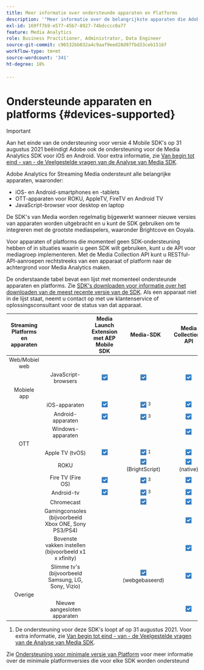 ```yaml
---
title: Meer informatie over ondersteunde apparaten en Platforms
description: '"Meer informatie over de belangrijkste apparaten die Adobe Analytics for Streaming Media ondersteunt, zoals iOS, Android, OTT-apparaten en JavaScript-browsers."'
exl-id: 169ff7b9-e577-45b7-8927-74bdcccc0a77
feature: Media Analytics
role: Business Practitioner, Administrator, Data Engineer
source-git-commit: c96532bb032a4c9aaf9eed28d97fbd33ceb1516f
workflow-type: tm+mt
source-wordcount: '341'
ht-degree: 18%

---
```


# Ondersteunde apparaten en platforms {#devices-supported}

>[!IMPORTANT]
>
>Aan het einde van de ondersteuning voor versie 4 Mobile SDK&#39;s op 31 augustus 2021 beëindigt Adobe ook de ondersteuning voor de Media Analytics SDK voor iOS en Android.  Voor extra informatie, zie [Van begin tot eind - van - de Veelgestelde vragen van de Analyse van Media SDK](/help/sdk-implement/end-of-support-faqs.md).

Adobe Analytics for Streaming Media ondersteunt alle belangrijke apparaten, waaronder:

* iOS- en Android-smartphones en -tablets
* OTT-apparaten voor ROKU, AppleTV, FireTV en Android TV
* JavaScript-browser voor desktop en laptop

De SDK&#39;s van Media worden regelmatig bijgewerkt wanneer nieuwe versies van apparaten worden uitgebracht en u kunt de SDK gebruiken om te integreren met de grootste mediaspelers, waaronder Brightcove en Ooyala.

Voor apparaten of platforms die momenteel geen SDK-ondersteuning hebben of in situaties waarin u geen SDK wilt gebruiken, kunt u de API voor mediagroep implementeren. Met de Media Collection API kunt u RESTful-API-aanroepen rechtstreeks van een apparaat of platform naar de achtergrond voor Media Analytics maken.

De onderstaande tabel bevat een lijst met momenteel ondersteunde apparaten en platforms. Zie [SDK&#39;s downloaden voor informatie over het downloaden van de meest recente versie van de SDK](https://experienceleague.adobe.com/docs/media-analytics/using/sdk-implement/download-sdks.html). Als een apparaat niet in de lijst staat, neemt u contact op met uw klantenservice of oplossingsconsultant voor de status van dat apparaat.

| Streaming Platforms en apparaten |  | Media Launch Extension met AEP Mobile SDK | Media-SDK | Media Collection-API |
|:---------------------------:|:-----------------------------------------------:|:----------------------------:|:-------------------:|:--------------------:|
| Web/Mobiel web |  |  |  |  |
|  | JavaScript-browsers | ![](/help/assets/icon-blue-check.png) | ![](/help/assets/icon-blue-check.png)    | ![](/help/assets/icon-blue-check.png) |
| Mobiele app |  |  |  |  |
|  | iOS-apparaten | ![](/help/assets/icon-blue-check.png) | ![](/help/assets/icon-blue-check.png) <sup>3</sup> | ![](/help/assets/icon-blue-check.png) |
|  | Android-apparaten | ![](/help/assets/icon-blue-check.png) | ![](/help/assets/icon-blue-check.png) <sup>3</sup> | ![](/help/assets/icon-blue-check.png) |
|  | Windows-apparaten |  |  | ![](/help/assets/icon-blue-check.png) |
| OTT |  |  |  |  |
|  | Apple TV (tvOS) | ![](/help/assets/icon-blue-check.png) | ![](/help/assets/icon-blue-check.png) <sup>1</sup> | ![](/help/assets/icon-blue-check.png) |
|  | ROKU |  | ![](/help/assets/icon-blue-check.png)   <br>(BrightScript)    | ![](/help/assets/icon-blue-check.png)<br>(native) |
|  | Fire TV (Fire OS) | ![](/help/assets/icon-blue-check.png) | ![](/help/assets/icon-blue-check.png) <sup>3</sup> | ![](/help/assets/icon-blue-check.png) |
|  | Android-tv | ![](/help/assets/icon-blue-check.png) | ![](/help/assets/icon-blue-check.png) <sup>3</sup> | ![](/help/assets/icon-blue-check.png) |
|  | Chromecast |  | ![](/help/assets/icon-blue-check.png)    | ![](/help/assets/icon-blue-check.png) |
|  | Gamingconsoles (bijvoorbeeld Xbox ONE, Sony PS3/PS4) |  |  | ![](/help/assets/icon-blue-check.png) |
|  | Bovenste vakken instellen (bijvoorbeeld x1 x xfinity) |  |  | ![](/help/assets/icon-blue-check.png) |
|  | Slimme tv&#39;s (bijvoorbeeld Samsung, LG, Sony, Vizio) |  | ![](/help/assets/icon-blue-check.png)   <br>(webgebaseerd)    | ![](/help/assets/icon-blue-check.png) |
| Overige |  |  |  |  |
|  | Nieuwe aangesloten apparaten |  |  | ![](/help/assets/icon-blue-check.png) |

1. De ondersteuning voor deze SDK&#39;s loopt af op 31 augustus 2021. Voor extra informatie, zie [Van begin tot eind - van - de Veelgestelde vragen van de Analyse van Media SDK](/help/sdk-implement/end-of-support-faqs.md).

Zie [Ondersteuning voor minimale versie van Platform](https://experienceleague.adobe.com/docs/media-analytics/using/sdk-implement/setup/setup-overview.html) voor meer informatie over de minimale platformversies die voor elke SDK worden ondersteund
